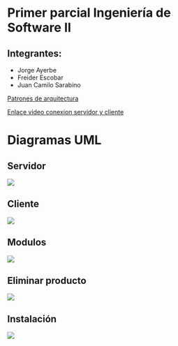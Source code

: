 # Primer parcial Ingeniería de Software II
## Integrantes:
- Jorge Ayerbe
- Freider Escobar
- Juan Camilo Sarabino

[Patrones de arquitectura](https://github.com/freider45/Open_Market/blob/main/Patrones%20de%20arquitectura.pdf)

[Enlace video conexion servidor y cliente](https://drive.google.com/file/d/1zGEQ760WbkJzRHtpdi5w3q2pcbep3vZH/view?usp=share_link)


# Diagramas UML
## Servidor

<img src="https://res.cloudinary.com/dzxhdnqm4/image/upload/v1684299627/openMarket-Server.drawio_djw0nr.png" >

## Cliente

<img src="https://res.cloudinary.com/dzxhdnqm4/image/upload/v1684299626/openMarket-Client.drawio_xzq1uv.png" >

## Modulos

<img src="https://res.cloudinary.com/dzxhdnqm4/image/upload/v1684299628/UMLModulos.drawio_d7zejo.png" >

## Eliminar producto

<img src="https://res.cloudinary.com/dzxhdnqm4/image/upload/v1684300688/WhatsApp_Image_2023-05-16_at_18.45.45_vmqmux.jpg">

## Instalación

<img src="https://res.cloudinary.com/dzxhdnqm4/image/upload/v1684300687/WhatsApp_Image_2023-05-16_at_18.39.28_j9iajm.jpg">


